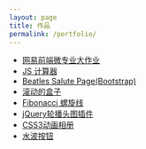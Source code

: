 ```yaml
---
layout: page
title: 作品
permalink: /portfolio/
---
```


<ul>
    <li><a href="http://leighcc.github.io/portfolio/EDU/index.html">网易前端微专业大作业</a></li>
    <li><a href="http://codepen.io/leighcc/full/VmmNMr">JS 计算器</a></li>
	<li><a href="https://leighcc.github.io/portfolio/beatles/index.html">Beatles Salute Page(Bootstrap)</a></li>
	<li><a href="http://leighcc.github.io/portfolio/DEMO/rollingBox/index.html">滚动的盒子</a></li>
	<li><a href="http://codepen.io/leighcc/pen/YGmVaz">Fibonacci 螺旋线</a></li>
	<li><a href="http://leighcc.github.io/portfolio/DEMO/%E8%BD%AE%E6%92%AD%E5%A4%B4%E5%9B%BE_jQuery.html">jQuery轮播头图插件</a></li>
	<li><a href="http://leighcc.github.io/portfolio/DEMO/CSS3%E5%8A%A8%E7%94%BB.html">CSS3动画相册</a></li>
	<li><a href="http://leighcc.github.io/portfolio/DEMO/ripple.html">水波按钮</a></li>
</ul>